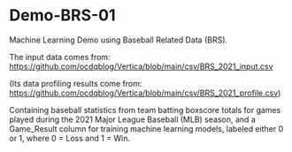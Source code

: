 # Demo-BRS-01

Machine Learning Demo using Baseball Related Data (BRS). 

The input data comes from: https://github.com/ocdqblog/Vertica/blob/main/csv/BRS_2021_input.csv 

(Its data profiling results come from: https://github.com/ocdqblog/Vertica/blob/main/csv/BRS_2021_profile.csv)

Containing baseball statistics from team batting boxscore totals for games played during the 2021 Major League Baseball (MLB) season, 
and a Game_Result column for training machine learning models, labeled either 0 or 1, where 0 = Loss and 1 = Win.

